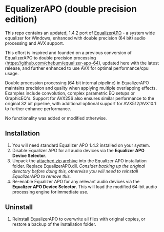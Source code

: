 # EqualizerAPO (double precision edition)

This repo contains an updated, 1.4.2 port of [EqualizerAPO](https://sourceforge.net/p/equalizerapo/) - a system wide equalizer for Windows, enhanced with double precision (64 bit) audio processing and AVX support.

This effort is inspired and founded on a previous conversion of EqualizerAPO to double precision processing (https://github.com/chebum/equalizer-apo-64), updated here with the latest release, and further enhanced to use AVX for optimal performance/cpu usage.

Double procession processing (64 bit internal pipeline) in EqualizerAPO maintains precision and quality when applying multiple overlapping effects. Examples include convolution, complex parametric EQ setups or GraphicEQ's. Support for AVX256 also ensures similar performance to the original 32 bit pipeline, with additional optional support for AVX512/AVX10.1 to further enhance performance.

No functionality was added or modified otherwise.

## Installation
1. You will need standard Equalizer APO 1.4.2 installed on your system.
2. Disable Equalizer APO for all audio devices via the **Equalizer APO Device Selector**.
3. Unpack the [attached zip archive](https://github.com/TheFireKahuna/equalizerAPO64/releases/) into the Equalizer APO installation folder. Replace EqualizerAPO.dll. *Consider backing up the original directory before doing this, otherwise you will need to reinstall EqualizerAPO to remove this.*
4. Re-enable Equalizer APO for any relevant audio devices via the **Equalizer APO Device Selector**. This will load the modified 64-bit audio processing engine for immediate use.

## Uninstall

1. Reinstall EqualizerAPO to overwrite all files with original copies, or restore a backup of the installation folder.
